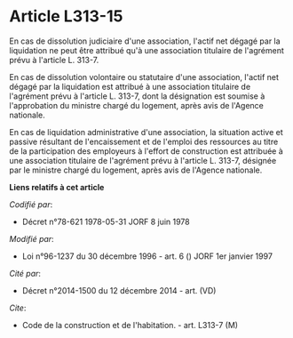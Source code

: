 # Article L313-15

En cas de dissolution judiciaire d'une association, l'actif net dégagé par la liquidation ne peut être attribué qu'à une
association titulaire de l'agrément prévu à l'article L. 313-7.

En cas de dissolution volontaire ou statutaire d'une association, l'actif net dégagé par la liquidation est attribué à une
association titulaire de l'agrément prévu à l'article L. 313-7, dont la désignation est soumise à l'approbation du ministre
chargé du logement, après avis de l'Agence nationale.

En cas de liquidation administrative d'une association, la situation active et passive résultant de l'encaissement et de
l'emploi des ressources au titre de la participation des employeurs à l'effort de construction est attribuée à une
association titulaire de l'agrément prévu à l'article L. 313-7, désignée par le ministre chargé du logement, après avis de
l'Agence nationale.

**Liens relatifs à cet article**

_Codifié par_:

  - Décret n°78-621 1978-05-31 JORF 8 juin 1978

_Modifié par_:

  - Loi n°96-1237 du 30 décembre 1996 - art. 6 () JORF 1er janvier 1997

_Cité par_:

  - Décret n°2014-1500 du 12 décembre 2014 - art. (VD)

_Cite_:

  - Code de la construction et de l'habitation. - art. L313-7 (M)
